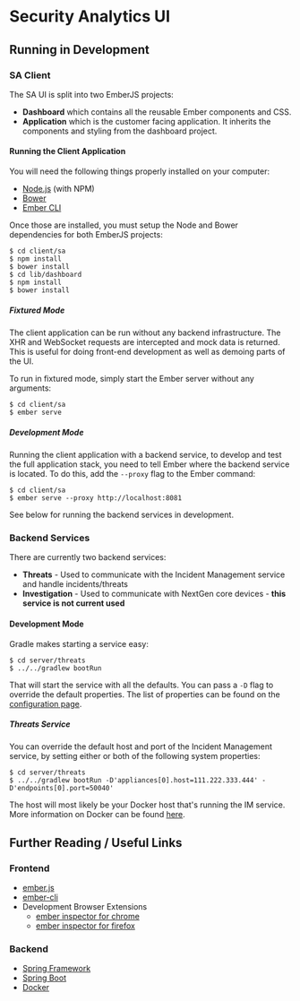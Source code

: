 # Security Analytics UI

## Running in Development

### SA Client

The SA UI is split into two EmberJS projects:
* **Dashboard** which contains all the reusable Ember components and CSS.
* **Application** which is the customer facing application.  It inherits the components and styling from the
dashboard project.

#### Running the Client Application

You will need the following things properly installed on your computer:
* [Node.js](http://nodejs.org/) (with NPM)
* [Bower](http://bower.io/)
* [Ember CLI](http://www.ember-cli.com/)

Once those are installed, you must setup the Node and Bower dependencies for both EmberJS projects:
```
$ cd client/sa
$ npm install
$ bower install
$ cd lib/dashboard
$ npm install
$ bower install
```

##### Fixtured Mode

The client application can be run without any backend infrastructure.  The XHR and WebSocket requests are intercepted
and mock data is returned.  This is useful for doing front-end development as well as demoing parts of the UI.

To run in fixtured mode, simply start the Ember server without any arguments:
```
$ cd client/sa
$ ember serve
```

##### Development Mode

Running the client application with a backend service, to develop and test the full application stack, you need 
to tell Ember where the backend service is located.  To do this, add the `--proxy` flag to the Ember command:
```
$ cd client/sa
$ ember serve --proxy http://localhost:8081
```

See below for running the backend services in development.

### Backend Services

There are currently two backend services:
* **Threats** - Used to communicate with the Incident Management service and handle incidents/threats
* **Investigation** - Used to communicate with NextGen core devices - **this service is not current used**

#### Development Mode

Gradle makes starting a service easy: 
```
$ cd server/threats
$ ../../gradlew bootRun
```

That will start the service with all the defaults.  You can pass a `-D` flag to override the default properties. 
The list of properties can be found on the [configuration page](docs/server/configuration.md).

##### Threats Service

You can override the default host and port of the Incident Management service, by setting either or both of the 
following system properties:
```
$ cd server/threats
$ ../../gradlew bootRun -D'appliances[0].host=111.222.333.444' -D'endpoints[0].port=50040'
```

The host will most likely be your Docker host that's running the IM service.  More information on Docker can 
be found [here](https://github.rsa.lab.emc.com/asoc/docker).

## Further Reading / Useful Links

### Frontend

* [ember.js](http://emberjs.com/)
* [ember-cli](http://www.ember-cli.com/)
* Development Browser Extensions
  * [ember inspector for chrome](https://chrome.google.com/webstore/detail/ember-inspector/bmdblncegkenkacieihfhpjfppoconhi)
  * [ember inspector for firefox](https://addons.mozilla.org/en-US/firefox/addon/ember-inspector/)

### Backend
* [Spring Framework](http://docs.spring.io/spring-framework/docs/current/spring-framework-reference/htmlsingle/)
* [Spring Boot](http://docs.spring.io/spring-boot/docs/current/reference/htmlsingle/)
* [Docker](https://www.docker.com/)
